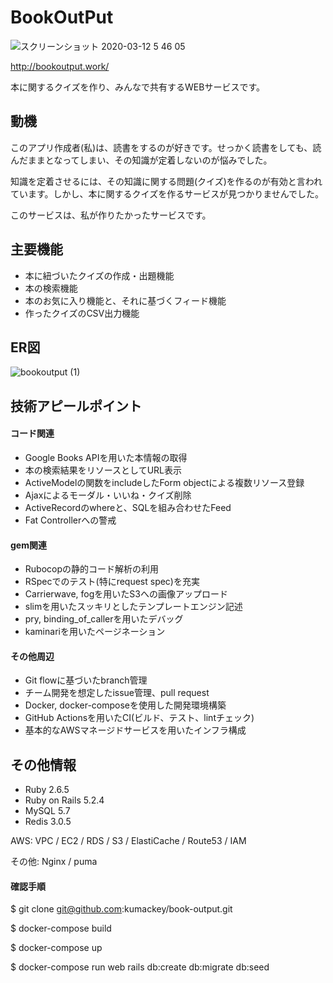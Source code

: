 # BookOutPut

![スクリーンショット 2020-03-12 5 46 05](https://user-images.githubusercontent.com/55213482/76595212-71cf2500-653e-11ea-8c42-c2e49e40cc54.png)

http://bookoutput.work/

本に関するクイズを作り、みんなで共有するWEBサービスです。

## 動機

このアプリ作成者(私)は、読書をするのが好きです。せっかく読書をしても、読んだままとなってしまい、その知識が定着しないのが悩みでした。

知識を定着させるには、その知識に関する問題(クイズ)を作るのが有効と言われています。しかし、本に関するクイズを作るサービスが見つかりませんでした。

このサービスは、私が作りたかったサービスです。

## 主要機能

- 本に紐づいたクイズの作成・出題機能
- 本の検索機能
- 本のお気に入り機能と、それに基づくフィード機能
- 作ったクイズのCSV出力機能

## ER図

![bookoutput (1)](https://user-images.githubusercontent.com/55213482/76920941-18853e00-6910-11ea-8d9d-be8276037a41.png)

## 技術アピールポイント

#### コード関連

- Google Books APIを用いた本情報の取得
- 本の検索結果をリソースとしてURL表示
- ActiveModelの関数をincludeしたForm objectによる複数リソース登録
- Ajaxによるモーダル・いいね・クイズ削除
- ActiveRecordのwhereと、SQLを組み合わせたFeed
- Fat Controllerへの警戒

#### gem関連

- Rubocopの静的コード解析の利用
- RSpecでのテスト(特にrequest spec)を充実
- Carrierwave, fogを用いたS3への画像アップロード
- slimを用いたスッキリとしたテンプレートエンジン記述
- pry, binding_of_callerを用いたデバッグ
- kaminariを用いたページネーション

#### その他周辺

- Git flowに基づいたbranch管理
- チーム開発を想定したissue管理、pull request
- Docker, docker-composeを使用した開発環境構築
- GitHub Actionsを用いたCI(ビルド、テスト、lintチェック)
- 基本的なAWSマネージドサービスを用いたインフラ構成

## その他情報

- Ruby 2.6.5
- Ruby on Rails 5.2.4
- MySQL 5.7 
- Redis 3.0.5

AWS: VPC / EC2 / RDS / S3 / ElastiCache / Route53 / IAM

その他: Nginx / puma 

#### 確認手順

$ git clone git@github.com:kumackey/book-output.git

$ docker-compose build

$ docker-compose up

$ docker-compose run web rails db:create db:migrate db:seed
